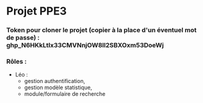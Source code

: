 # Projet PPE3

### Token pour cloner le projet (copier à la place d'un éventuel mot de passe) : **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**

### Rôles : 

* Léo :
  * gestion authentification,
  * gestion modèle statistique,
  * module/formulaire de recherche